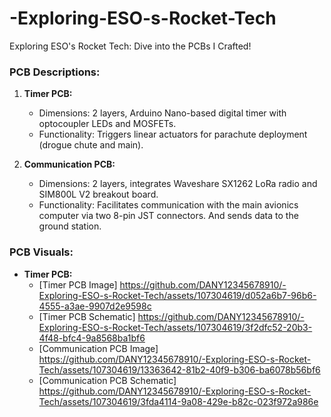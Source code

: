 # -Exploring-ESO-s-Rocket-Tech
 Exploring ESO's Rocket Tech: Dive into the PCBs I Crafted!
### PCB Descriptions:
1. **Timer PCB:**
   - Dimensions: 2 layers, Arduino Nano-based digital timer with optocoupler LEDs and MOSFETs.
   - Functionality: Triggers linear actuators for parachute deployment (drogue chute and main).
   
2. **Communication PCB:**
   - Dimensions: 2 layers, integrates Waveshare SX1262 LoRa radio and SIM800L V2 breakout board.
   - Functionality: Facilitates communication with the main avionics computer via two 8-pin JST connectors. And sends data to the ground station.

### PCB Visuals:
- **Timer PCB:**
  - [Timer PCB Image] https://github.com/DANY12345678910/-Exploring-ESO-s-Rocket-Tech/assets/107304619/d052a6b7-96b6-4555-a3ae-9907d2e9598c
  - [Timer PCB Schematic] https://github.com/DANY12345678910/-Exploring-ESO-s-Rocket-Tech/assets/107304619/3f2dfc52-20b3-4f48-bfc4-9a8568ba1bf6
  - [Communication PCB Image] https://github.com/DANY12345678910/-Exploring-ESO-s-Rocket-Tech/assets/107304619/13363642-81b2-40f9-b306-ba6078b56bf6
  - [Communication PCB Schematic] https://github.com/DANY12345678910/-Exploring-ESO-s-Rocket-Tech/assets/107304619/3fda4114-9a08-429e-b82c-023f972a986e
